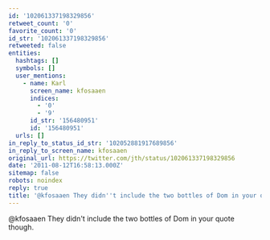 ```yaml
---
id: '102061337198329856'
retweet_count: '0'
favorite_count: '0'
id_str: '102061337198329856'
retweeted: false
entities:
  hashtags: []
  symbols: []
  user_mentions:
    - name: Karl
      screen_name: kfosaaen
      indices:
        - '0'
        - '9'
      id_str: '156480951'
      id: '156480951'
  urls: []
in_reply_to_status_id_str: '102052881917689856'
in_reply_to_screen_name: kfosaaen
original_url: https://twitter.com/jth/status/102061337198329856
date: '2011-08-12T16:58:13.000Z'
sitemap: false
robots: noindex
reply: true
title: '@kfosaaen They didn''t include the two bottles of Dom in your quote though.'
---
```


@kfosaaen They didn't include the two bottles of Dom in your quote though.